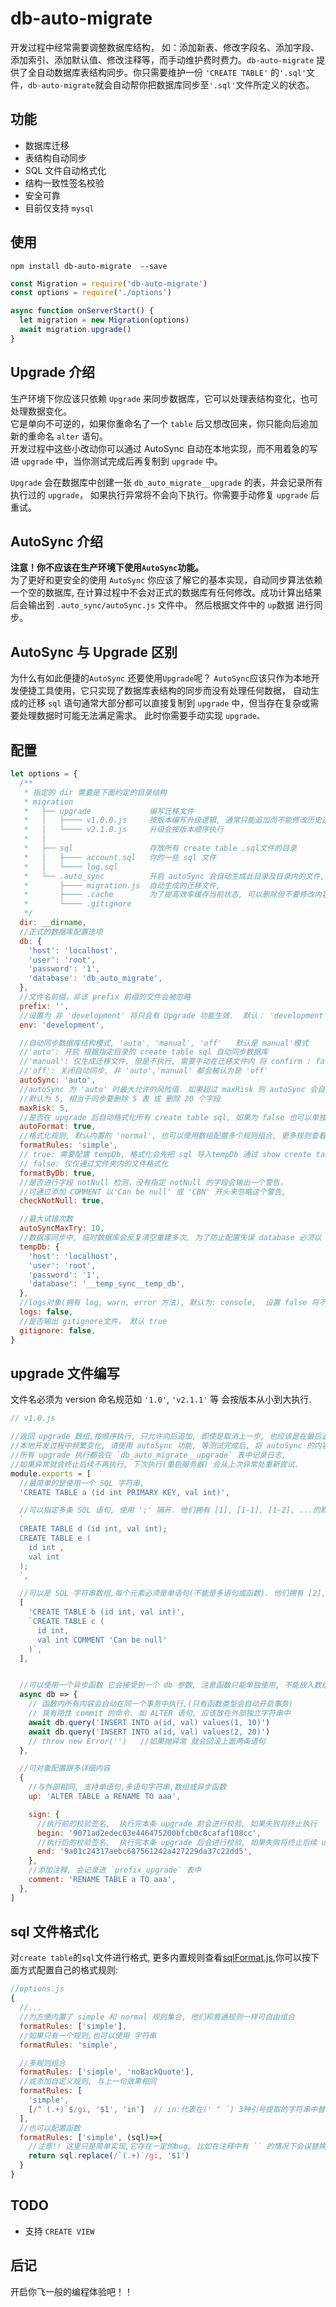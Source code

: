 # db-auto-migrate

开发过程中经常需要调整数据库结构， 如：添加新表、修改字段名、添加字段、添加索引、添加默认值、修改注释等，而手动维护费时费力。`db-auto-migrate` 提供了全自动数据库表结构同步。你只需要维护一份 `'CREATE TABLE'` 的`'.sql'`文件，`db-auto-migrate`就会自动帮你把数据库同步至`'.sql'`文件所定义的状态。

## 功能

- 数据库迁移
- 表结构自动同步
- SQL 文件自动格式化
- 结构一致性签名校验
- 安全可靠
- 目前仅支持 `mysql`

## 使用

```
npm install db-auto-migrate  --save
```

```js
const Migration = require('db-auto-migrate')
const options = require('./options')

async function onServerStart() {
  let migration = new Migration(options)
  await migration.upgrade()
}
```

## Upgrade 介绍

生产环境下你应该只依赖 `Upgrade` 来同步数据库，它可以处理表结构变化，也可处理数据变化。  
它是单向不可逆的，如果你重命名了一个 `table` 后又想改回来，你只能向后追加新的重命名 `alter` 语句。  
开发过程中这些小改动你可以通过 AutoSync 自动在本地实现，而不用着急的写进 `upgrade` 中，当你测试完成后再复制到 `upgrade` 中。

`Upgrade` 会在数据库中创建一张 `db_auto_migrate__upgrade` 的表，并会记录所有执行过的 `upgrade`， 如果执行异常将不会向下执行。你需要手动修复 `upgrade` 后重试。

## AutoSync 介绍

**注意！你不应该在生产环境下使用`AutoSync`功能。**  
为了更好和更安全的使用 `AutoSync` 你应该了解它的基本实现，自动同步算法依赖一个空的数据库,
在计算过程中不会对正式的数据库有任何修改。成功计算出结果后会输出到 `.auto_sync/autoSync.js` 文件中。
然后根据文件中的 `up`数据 进行同步。

## AutoSync 与 Upgrade 区别

为什么有如此便捷的`AutoSync` 还要使用`Upgrade`呢？
`AutoSync`应该只作为本地开发便捷工具使用，它只实现了数据库表结构的同步而没有处理任何数据，
自动生成的迁移 `sql` 语句通常大部分都可以直接复制到 `upgrade` 中，但当存在复杂或需要处理数据时可能无法满足需求。
此时你需要手动实现 `upgrade。`

## 配置

```js
let options = {
  /**
   * 指定的 dir 需要是下面约定的目录结构
   * migration
   *   ├── upgrade             编写迁移文件
   *   │   ├──── v1.0.0.js     按版本编写升级逻辑, 通常只能追加而不能修改历史逻辑
   *   │   └──── v2.1.0.js     升级会按版本顺序执行
   *   │
   *   ├── sql                 存放所有 create table .sql文件的目录
   *   │   ├──── account.sql   你的一些 sql 文件
   *   │   └──── log.sql
   *   └── .auto_sync          开启 autoSync 会自动生成此目录及目录内的文件,通常不应该将它加入版本控制
   *       ├──── migration.js  自动生成的迁移文件,
   *       ├──── .cache        为了提高效率缓存当前状态, 可以删除但不要修改内容
   *       └──── .gitignore
   */
  dir: __dirname,
  //正式的数据库配置选项
  db: {
    'host': 'localhost',
    'user': 'root',
    'password': '1',
    'database': 'db_auto_migrate',
  },
  //文件名前缀，非该 prefix 前缀的文件会被忽略
  prefix: '',
  //设置为 非 'development' 将只会有 Upgrade 功能生效.  默认： 'development'
  env: 'development',

  //自动同步数据库结构模式, 'auto', 'manual', 'off'   默认是 manual'模式
  //'auto': 开启 根据指定目录的 create table sql 自动同步数据库
  //'manual': 仅生成迁移文件, 但是不执行, 需要手动在迁移文件内 将 confirm : false  改为 true
  //'off': 关闭自动同步, 非 'auto','manual' 都会被认为是 'off'
  autoSync: 'auto',
  //autoSync 为 'auto' 时最大允许的风险值. 如果超过 maxRisk 则 autoSync 会自动转化为 'manual' 模式.
  //默认为 5, 相当于同步要删除 5 表 或 删除 20 个字段
  maxRisk: 5,
  //是否在 upgrade 后自动格式化所有 create table sql, 如果为 false 也可以单独调用 migration.format()
  autoFormat: true,
  //格式化规则, 默认内置的 'normal', 也可以使用数组配置多个规则组合, 更多规则查看 lib/sqlFormat.js
  formatRules: 'simple',
  // true: 需要配置 tempDb, 格式化会先把 sql 导入tempDb 通过 show create table 获取 sql 后格式化
  // false: 仅仅通过文件夹内的文件格式化
  formatByDb: true,
  //是否进行字段 notNull 检测，没有指定 notNull 的字段会输出一个警告，
  //可通过添加 COMMENT 以'Can be null' 或 'CBN' 开头来忽略这个警告,
  checkNotNull: true,

  //最大试错次数
  autoSyncMaxTry: 10,
  //数据库同步中, 临时数据库会反复清空重建多次, 为了防止配置失误 database 必须以 '__temp_sync__' 开头
  tempDb: {
    'host': 'localhost',
    'user': 'root',
    'password': '1',
    'database': '__temp_sync__temp_db',
  },
  //logs对象(拥有 log, warn, error 方法), 默认为: console,  设置 false 将不输出日志
  logs: false,
  //是否输出 gitignore文件， 默认 true
  gitignore: false,
}
```

## upgrade 文件编写

文件名必须为 version 命名规范如 `'1.0'`, `'v2.1.1'` 等 会按版本从小到大执行.

```js
// v1.0.js

//返回 upgrade 数组,按顺序执行, 只允许向后追加, 即使是取消上一步, 也应该是在最后追加一个 upgrade
//本地开发过程中频繁变化, 请使用 autoSync 功能, 等测试完成后, 将 autoSync 的内容追加到 upgrade 中
//所有 upgrade 执行都会在 `db_auto_migrate__upgrade` 表中记录日志, 
//如果异常就会终止后续不再执行, 下次执行(重启服务器) 会从上次异常处重新尝试.
module.exports = [
  //最简单的是使用一个 SQL 字符串, 
  'CREATE TABLE a (id int PRIMARY KEY, val int)',

  //可以指定多条 SQL 语句, 使用 ';' 隔开. 他们拥有 [1], [1-1], [1-2], ...的默认序号
  `
  CREATE TABLE d (id int, val int);
  CREATE TABLE e (
    id int ,
    val int
  );
  `,

  //可以是 SQL 字符串数组,每个元素必须是单语句(不能是多语句或函数). 他们拥有 [2], [2-1], [2-2], ... 的默认序号
  [
    'CREATE TABLE b (id int, val int)',
    `CREATE TABLE c (
      id int, 
      val int COMMENT 'Can be null'
    )`,
  ],


  //可以使用一个异步函数 它会接受到一个 db 参数, 注意函数只能单独使用, 不能放入数组
  async db => {
    // 函数内所有内容会自动在同一个事务中执行,(只有函数类型会自动开启事务)
    // 具有隐性 commit 的命令. 如 ALTER 语句, 应该放在外部独立字符串中
    await db.query('INSERT INTO a(id, val) values(1, 10)')
    await db.query('INSERT INTO a(id, val) values(2, 20)')
    // throw new Error('')   //如果抛异常 就会回滚上面两条语句
  },

  //可对象配置跟多详细内容
  {
    //与外部相同, 支持单语句,多语句字符串,数组或异步函数
    up: 'ALTER TABLE a RENAME TO aaa',

    sign: {
      //执行前的校验签名,  执行完本条 upgrade 前会进行校验, 如果失败将终止执行
      begin: '9071ad2edec03e446475200bfcb0c8cafaf108cc',
      //执行后的校验签名,  执行完本条 upgrade 后会进行校验, 如果失败将终止后续 upgrade 执行
      end: '9a01c24317aebc687561242a427229da37c22dd5',
    },
    //添加注释, 会记录进 `prefix_upgrade` 表中
    comment: 'RENAME TABLE a TO aaa',
  },
]
```

## sql 文件格式化

对`create table`的`sql`文件进行格式, 更多内置规则查看[sqlFormat.js](https://github.com/zero0-1one/db-auto-migrate/blob/master/lib/sqlFormat.js),你可以按下面方式配置自己的格式规则:

```js
//options.js
{
  //...
  //为方便内置了 simple 和 normal 规则集合, 他们和普通规则一样可自由组合
  formatRules: ['simple'],
  //如果只有一个规则,也可以使用 字符串
  formatRules: 'simple',

  //多规则组合
  formatRules: ['simple', 'noBackQuote'],
  //或添加自定义规则, 与上一句效果相同
  formatRules: [
    'simple',
    [/^`(.+)`$/gi, '$1', 'in']  // in:代表在(' " `) 3种引号提取的字符串中替换, out:正好相反是,这些字符串的外部内容
  ],
  //也可以配置函数
  formatRules: ['simple', (sql)=>{
    //注意!! 这里只是简单实现,它存在一定的bug, 比如在注释中有 `` 的情况下会误替换
    return sql.replace(/`(.+)`/gi, '$1')
  }
}
```

## TODO

- 支持 `CREATE VIEW`

## 后记

开启你飞一般的编程体验吧！！
